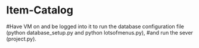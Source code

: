 # Item-Catalog
#Have VM on and be logged into it to run the database configuration file (python database_setup.py and python lotsofmenus.py), 
#and run the sever (project.py).
